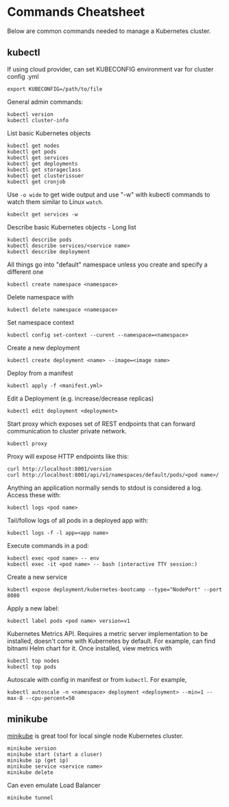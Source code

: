 # Commands Cheatsheet
Below are common commands needed to manage a Kubernetes cluster.

## kubectl
If using cloud provider, can set KUBECONFIG environment var for cluster config .yml

  `export KUBECONFIG=/path/to/file`

General admin commands:
```
kubectl version
kubectl cluster-info
```

List basic Kubernetes objects
```
kubectl get nodes
kubectl get pods
kubectl get services
kubectl get deployments
kubectl get storageclass
kubectl get clusterissuer
kubectl get cronjob
```

Use `-o wide` to get wide output and use "-w" with kubectl commands to watch them similar to Linux `watch`.

  `kubeclt get services -w`

Describe basic Kubernetes objects - Long list
```
kubectl describe pods
kubectl describe services/<service name>
kubectl describe deployment
```

All things go into "default" namespace unless you create and specify a different one

  `kubectl create namespace <namespace>`

Delete namespace with

  `kubectl delete namespace <namespace>`

Set namespace context

  `kubectl config set-context --curent --namespace=<namespace>`

Create a new deployment

  `kubectl create deployment <name> --image=<image name>`

Deploy from a manifest

  `kubectl apply -f <manifest.yml>`

Edit a Deployment (e.g. increase/decrease replicas)

  `kubectl edit deployment <deployment>`

Start proxy which exposes set of REST endpoints that can forward communication to cluster private network.

  `kubectl proxy`

Proxy will expose HTTP endpoints like this:
```
curl http://localhost:8001/version
curl http://localhost:8001/api/v1/namespaces/default/pods/<pod name>/
```

Anything an application normally sends to stdout is considered a log. Access these with:

  `kubectl logs <pod name>`

Tail/follow logs of all pods in a deployed app with:

  `kubectl logs -f -l app=<app name>`

Execute commands in a pod:
```
kubectl exec <pod name> -- env
kubectl exec -it <pod name> -- bash (interactive TTY session:)
```

Create a new service

  `kubectl expose deployment/kubernetes-bootcamp --type="NodePort" --port 8080`

Apply a new label:

  `kubectl label pods <pod name> version=v1`

Kubernetes Metrics API. Requires a metric server implementation to be installed, doesn't come with Kubernetes by default. For example, can find bitnami Helm chart for it. Once installed, view metrics with

```
kubectl top nodes
kubectl top pods
```

Autoscale with config in manifest or from `kubectl`. For example,

  `kubectl autoscale -n <namespace> deployment <deployment> --min=1 --max-8 --cpu-percent=50`

## minikube
[minikube](https://minikube.sigs.k8s.io/docs/) is great tool for local single node Kubernetes cluster.

```
minikube version
minikube start (start a cluser)
minikube ip (get ip)
minikube service <service name>
minikube delete
```

Can even emulate Load Balancer

  `minikube tunnel`